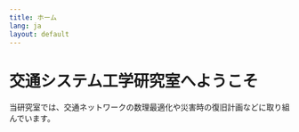 ```yaml
---
title: ホーム
lang: ja
layout: default
---
```

# 交通システム工学研究室へようこそ

当研究室では、交通ネットワークの数理最適化や災害時の復旧計画などに取り組んでいます。
